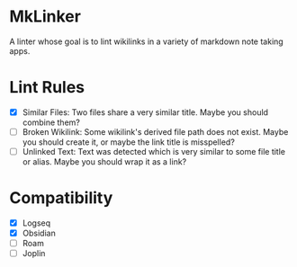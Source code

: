 # MkLinker

A linter whose goal is to lint wikilinks in a variety of markdown note taking apps.

# Lint Rules

- [X] Similar Files: Two files share a very similar title. Maybe you should combine them?
- [ ] Broken Wikilink: Some wikilink's derived file path does not exist. Maybe you should create it, or maybe the link title is misspelled?
- [ ] Unlinked Text: Text was detected which is very similar to some file title or alias. Maybe you should wrap it as a link?

# Compatibility

- [X] Logseq
- [X] Obsidian
- [ ] Roam
- [ ] Joplin